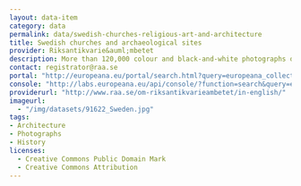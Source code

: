 ```yaml
---
layout: data-item
category: data
permalink: data/swedish-churches-religious-art-and-architecture
title: Swedish churches and archaeological sites
provider: Riksantikvarie&auml;mbetet 
description: More than 120,000 colour and black-and-white photographs documenting the diversity of Swedish church architecture, interiors, ritual objects, frescoes and all kinds of religious art. The set also contains photographs from archaelogical sites, castles, cities, etc.
contact: registrator@raa.se
portal: "http://europeana.eu/portal/search.html?query=europeana_collectionName%3A91622*&rows=24" 
console: "http://labs.europeana.eu/api/console/?function=search&query=europeana_collectionName%3A91622*&rows=24"
providerurl: "http://www.raa.se/om-riksantikvarieambetet/in-english/"
imageurl: 
  - "/img/datasets/91622_Sweden.jpg"
tags:
- Architecture
- Photographs
- History
licenses:
  - Creative Commons Public Domain Mark
  - Creative Commons Attribution 
---
```

